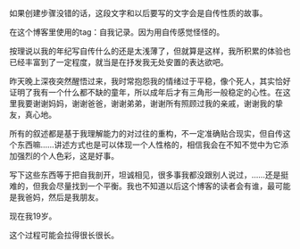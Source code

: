 如果创建步骤没错的话，这段文字和以后要写的文字会是自传性质的故事。

在这个博客里使用的tag：自我记录。因为用自传感觉怪怪的。

按理说以我的年纪写自传什么的还是太浅薄了，但就算是这样，我所积累的体验也已经丰富到了一定程度，就当是在抒发我无处安置的表达欲吧。

昨天晚上深夜突然醒悟过来，我时常抱怨我的情绪过于平稳，像个死人，其实恰好证明了我有一个什么都不缺的童年，所以成年后才有三角形一般稳定的心性。在这里我要谢谢妈妈，谢谢爸爸，谢谢弟弟，谢谢所有照顾过我的亲戚，谢谢我的挚友，真心地。

所有的叙述都是基于我理解能力的对过往的重构，不一定准确贴合现实，但自传这个东西嘛……讲述方式也是可以体现一个人性格的，相信我会在不知不觉中为它添加强烈的个人色彩，这是好事。

写下这些东西等于把自我剖开，坦诚相见，很多事我都没跟别人说过，……还是挺难的，但我会尽量找到一个平衡。我也不知道以后这个博客的读者会有谁，最可能是我爸妈，然后是我朋友。

现在我19岁。

这个过程可能会拉得很长很长。